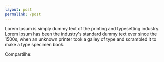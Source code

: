 ```yaml
---
layout: post
permalink: /post
---
```


<section class="content-layout">
  <div class="row mb-4 pb-5 mx-2">
    <p>
      Lorem Ipsum is simply dummy text of the printing and typesetting industry. Lorem Ipsum has been the industry's standard dummy text ever since the 1500s, when an unknown printer took a galley of type and scrambled it to make a type specimen book.
    </p>
  </div>
  <div class="d-flex mt-2">
    <span class="text-center mt-1">
      Compartilhe:
    </span>
  </div>
</section>